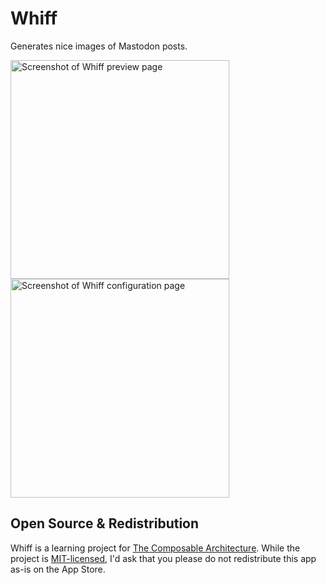 # Whiff
Generates nice images of Mastodon posts.

<img src="https://user-images.githubusercontent.com/342665/210529619-a93591e2-783d-4f0a-810c-3bd34d7dca76.png" width="350" alt="Screenshot of Whiff preview page" /><img src="https://user-images.githubusercontent.com/342665/210529654-c757e6fd-c166-4dbe-ae6f-73708e8d3db3.png" width="350" alt="Screenshot of Whiff configuration page" />

## Open Source & Redistribution

Whiff is a learning project for [The Composable Architecture](https://github.com/pointfreeco/swift-composable-architecture).
While the project is [MIT-licensed](LICENSE), I'd ask that you please do not redistribute this app as-is on the App Store.
